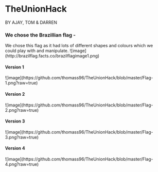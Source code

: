 # TheUnionHack 
BY AJAY, TOM & DARREN

<h3>We chose the Brazillian flag -</h3>
<body>We chose this flag as it had lots of different shapes and colours which we could play with and manipulate.</body>
![image](http://brazilflag.facts.co/brazilflagimage1.png)

<h4>Version 1</h4>
![image](https://github.com/thomass96/TheUnionHack/blob/master/Flag-1.png?raw=true)

<h4>Version 2</h4>
![image](https://github.com/thomass96/TheUnionHack/blob/master/Flag-2.png?raw=true)

<h4>Version 3</h4>
![image](https://github.com/thomass96/TheUnionHack/blob/master/Flag-3.png?raw=true)

<h4>Version 4</h4>
![image](https://github.com/thomass96/TheUnionHack/blob/master/Flag-4.png?raw=true)